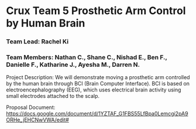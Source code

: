 # Crux Team 5 Prosthetic Arm Control by Human Brain

### Team Lead: Rachel Ki
### Team Members: Nathan C., Shane C., Nishad E.,  Ben F., Danielle F., Katharine J., Ayesha M., Darren N.

Project Description: We will demonstrate moving a prosthetic arm controlled by the human brain through BCI (Brain Computer Interface). BCI is based on electroencephalography (EEG), which uses electrical brain activity using small electrodes attached to the scalp.

Proposal Document: https://docs.google.com/document/d/1YZTAF_G1FBS55LfBpa0Lemcgi2pA9ORHe_jEHCNwVWA/edit#



